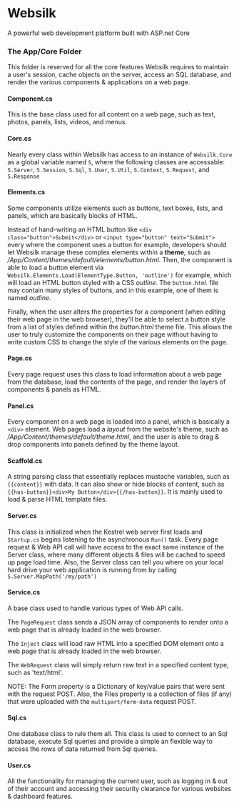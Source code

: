 ﻿# Websilk
A powerful web development platform built with ASP.net Core

### The App/Core Folder
This folder is reserved for all the core features Websilk requires to maintain a user's session, cache objects on the server, access an SQL database, and render the various components & applications on a web page.

#### Component.cs
This is the base class used for all content on a web page, such as text, photos, panels, lists, videos, and menus.

#### Core.cs
Nearly every class within Websilk has access to an instance of `Websilk.Core` as a global variable named `S`, where the following classes are accessable: `S.Server`, `S.Session`, `S.Sql`, `S.User`, `S.Util`, `S.Context`, `S.Request`, and `S.Response`

#### Elements.cs
Some components utilize elements such as buttons, text boxes, lists, and panels, which are basically blocks of HTML. 

Instead of hand-writing an HTML button like `<div class="button">Submit</div>` or `<input type="button" text="Submit">` every where the component uses a button for example, developers should let Websilk manage these complex elements within a **theme**, such as */App/Content/themes/default/elements/button.html*. Then, the component is able to load a button element via `Websilk.Elements.Load(ElementType.Button, 'outline')` for example, which will load an HTML button styled with a CSS *outline*. The `button.html` file may contain many styles of buttons, and in this example, one of them is named *outline*. 

Finally, when the user alters the properties for a component (when editing their web page in the web browser), they'll be able to select a button style from a list of styles defined within the *button.html* theme file. This allows the user to truly customize the components on their page without having to write custom CSS to change the style of the various elements on the page. 

#### Page.cs
Every page request uses this class to load information about a web page from the database, load the contents of the page, and render the layers of components & panels as HTML.

#### Panel.cs 
Every component on a web page is loaded into a panel, which is basically a `<div>` element. Web pages load a *layout* from the website's theme, such as */App/Content/themes/default/theme.html*, and the user is able to drag & drop components into panels defined by the theme layout.

#### Scaffold.cs
A string parsing class that essentially replaces mustache variables, such as `{{content}}` with data. It can also show or hide blocks of content, such as `{{has-button}}<div>My Button</div>{{/has-button}}`. It is mainly used to load & parse HTML template files. 

#### Server.cs
This class is initialized when the Kestrel web server first loads and `Startup.cs` begins listening to the asynchronous `Run()` task. Every page request & Web API call will have access to the exact same instance of the Server class, where many different objects & files will be cached to speed up page load time. Also, the Server class can tell you where on your local hard drive your web application is running from by calling `S.Server.MapPath('/my/path')`

#### Service.cs
A base class used to handle various types of Web API calls. 

The `PageRequest` class sends a JSON array of components to render onto a web page that is already loaded in the web browser. 

The `Inject` class will load raw HTML into a specified DOM element onto a web page that is already loaded in the web browser.

The `WebRequest` class will simply return raw text in a specified content type, such as 'text/html'.

NOTE: The Form property is a Dictionary of key/value pairs that were sent with the request POST. Also, the Files property is a collection of files (if any) that were uploaded with the `multipart/form-data` request POST.

#### Sql.cs
One database class to rule them all. This class is used to connect to an Sql database, execute Sql queries and provide a simple an flexible way to access the rows of data returned from Sql queries.

#### User.cs
All the functionality for managing the current user, such as logging in & out of their account and accessing their security clearance for various websites & dashboard features.